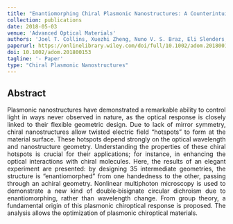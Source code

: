 ```yaml
---
title: "Enantiomorphing Chiral Plasmonic Nanostructures: A Counterintuitive Sign Reversal of the Nonlinear Circular Dichroism"
collection: publications
date: 2018-05-03
venue: 'Advanced Optical Materials'
authors: 'Joel T. Collins, Xuezhi Zheng, Nuno V. S. Braz, Eli Slenders, Shuai Zu, Guy A. E. Vandenbosch, Victor V. Moshchalkov, Zheyu Fang, Marcel Ameloot, Paul A. Warburton, Ventsislav K. Valev'
paperurl: https://onlinelibrary.wiley.com/doi/full/10.1002/adom.201800153
doi: 10.1002/adom.201800153
tagline: '- Paper'
type: "Chiral Plasmonic Nanostructures"
---
```


<h2> Abstract </h2>
<p align= "justify">
Plasmonic nanostructures have demonstrated a remarkable ability to control light in ways never observed in nature, as the optical response is closely linked to their flexible geometric design. Due to lack of mirror symmetry, chiral nanostructures allow twisted electric field “hotspots” to form at the material surface. These hotspots depend strongly on the optical wavelength and nanostructure geometry. Understanding the properties of these chiral hotspots is crucial for their applications; for instance, in enhancing the optical interactions with chiral molecules. Here, the results of an elegant experiment are presented: by designing 35 intermediate geometries, the structure is “enantiomorphed” from one handedness to the other, passing through an achiral geometry. Nonlinear multiphoton microscopy is used to demonstrate a new kind of double‐bisignate circular dichroism due to enantiomorphing, rather than wavelength change. From group theory, a fundamental origin of this plasmonic chiroptical response is proposed. The analysis allows the optimization of plasmonic chiroptical materials.
  
  
  
  
